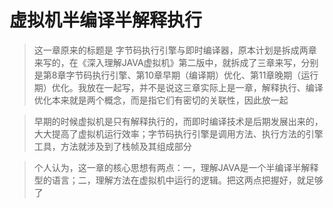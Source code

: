 
# 虚拟机半编译半解释执行

> 这一章原来的标题是 字节码执行引擎与即时编译器，原本计划是拆成两章来写的，在《深入理解JAVA虚拟机》第二版中，就拆成了三章来写，分别是第8章字节码执行引擎、第10章早期（编译期）优化、第11章晚期（运行期）优化。我放在一起写，并不是说这三章实际上是一章，解释执行、编译优化本来就是两个概念，而是指它们有密切的关联性，因此放一起

> 早期的时候虚拟机是只有解释执行的，而即时编译技术是后期发展出来的，大大提高了虚拟机运行效率；字节码执行引擎是调用方法、执行方法的引擎工具，方法就涉及到了栈帧及其组成部分

> 个人认为，这一章的核心思想有两点：一，理解JAVA是一个半编译半解释型的语言；二，理解方法在虚拟机中运行的逻辑。把这两点把握好，就足够了

